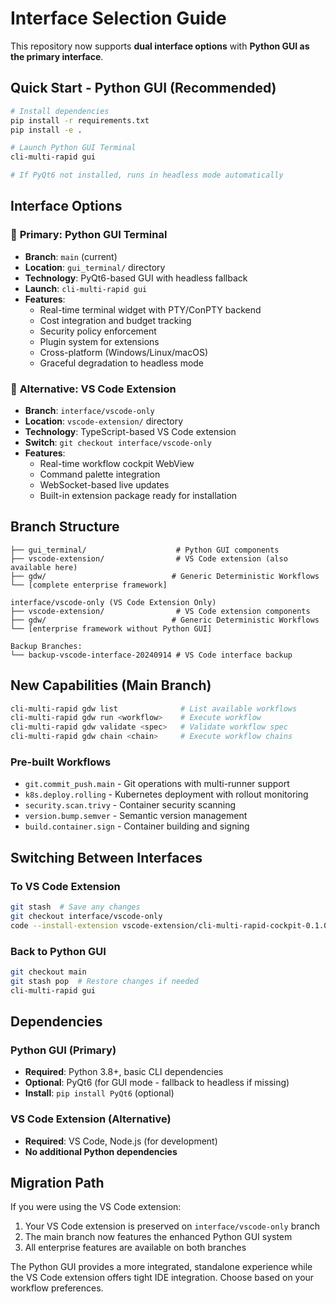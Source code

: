 # Interface Selection Guide

This repository now supports **dual interface options** with **Python GUI as the primary interface**.

## Quick Start - Python GUI (Recommended)

```bash
# Install dependencies
pip install -r requirements.txt
pip install -e .

# Launch Python GUI Terminal
cli-multi-rapid gui

# If PyQt6 not installed, runs in headless mode automatically
```

## Interface Options

### 🎯 **Primary: Python GUI Terminal**
- **Branch**: `main` (current)
- **Location**: `gui_terminal/` directory
- **Technology**: PyQt6-based GUI with headless fallback
- **Launch**: `cli-multi-rapid gui`
- **Features**:
  - Real-time terminal widget with PTY/ConPTY backend
  - Cost integration and budget tracking
  - Security policy enforcement
  - Plugin system for extensions
  - Cross-platform (Windows/Linux/macOS)
  - Graceful degradation to headless mode

### 🔧 **Alternative: VS Code Extension**
- **Branch**: `interface/vscode-only`
- **Location**: `vscode-extension/` directory
- **Technology**: TypeScript-based VS Code extension
- **Switch**: `git checkout interface/vscode-only`
- **Features**:
  - Real-time workflow cockpit WebView
  - Command palette integration
  - WebSocket-based live updates
  - Built-in extension package ready for installation

## Branch Structure

```
├── gui_terminal/                    # Python GUI components
├── vscode-extension/                # VS Code extension (also available here)
├── gdw/                            # Generic Deterministic Workflows
└── [complete enterprise framework]

interface/vscode-only (VS Code Extension Only)
├── vscode-extension/                # VS Code extension components
├── gdw/                            # Generic Deterministic Workflows
└── [enterprise framework without Python GUI]

Backup Branches:
└── backup-vscode-interface-20240914 # VS Code interface backup
```

## New Capabilities (Main Branch)

```bash
cli-multi-rapid gdw list              # List available workflows
cli-multi-rapid gdw run <workflow>    # Execute workflow
cli-multi-rapid gdw validate <spec>   # Validate workflow spec
cli-multi-rapid gdw chain <chain>     # Execute workflow chains
```

### Pre-built Workflows
- `git.commit_push.main` - Git operations with multi-runner support
- `k8s.deploy.rolling` - Kubernetes deployment with rollout monitoring
- `security.scan.trivy` - Container security scanning
- `version.bump.semver` - Semantic version management
- `build.container.sign` - Container building and signing

## Switching Between Interfaces

### To VS Code Extension
```bash
git stash  # Save any changes
git checkout interface/vscode-only
code --install-extension vscode-extension/cli-multi-rapid-cockpit-0.1.0.vsix
```

### Back to Python GUI
```bash
git checkout main
git stash pop  # Restore changes if needed
cli-multi-rapid gui
```

## Dependencies

### Python GUI (Primary)
- **Required**: Python 3.8+, basic CLI dependencies
- **Optional**: PyQt6 (for GUI mode - fallback to headless if missing)
- **Install**: `pip install PyQt6` (optional)

### VS Code Extension (Alternative)
- **Required**: VS Code, Node.js (for development)
- **No additional Python dependencies**

## Migration Path

If you were using the VS Code extension:
1. Your VS Code extension is preserved on `interface/vscode-only` branch
2. The main branch now features the enhanced Python GUI system
3. All enterprise features are available on both branches

The Python GUI provides a more integrated, standalone experience while the VS Code extension offers tight IDE integration. Choose based on your workflow preferences.